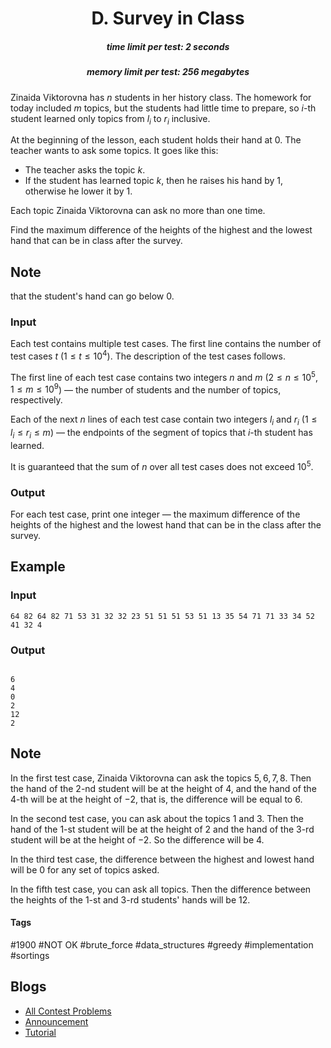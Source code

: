 <h1 style='text-align: center;'> D. Survey in Class</h1>

<h5 style='text-align: center;'>time limit per test: 2 seconds</h5>
<h5 style='text-align: center;'>memory limit per test: 256 megabytes</h5>

Zinaida Viktorovna has $n$ students in her history class. The homework for today included $m$ topics, but the students had little time to prepare, so $i$-th student learned only topics from $l_i$ to $r_i$ inclusive.

At the beginning of the lesson, each student holds their hand at $0$. The teacher wants to ask some topics. It goes like this:

* The teacher asks the topic $k$.
* If the student has learned topic $k$, then he raises his hand by $1$, otherwise he lower it by $1$.

Each topic Zinaida Viktorovna can ask no more than one time.

Find the maximum difference of the heights of the highest and the lowest hand that can be in class after the survey.

## Note

 that the student's hand can go below $0$.

### Input

Each test contains multiple test cases. The first line contains the number of test cases $t$ ($1 \le t \le 10^4$). The description of the test cases follows.

The first line of each test case contains two integers $n$ and $m$ ($2 \le n \le 10^5, 1 \le m \le 10^9$) — the number of students and the number of topics, respectively.

Each of the next $n$ lines of each test case contain two integers $l_i$ and $r_i$ ($1 \le l_i \le r_i \le m$) — the endpoints of the segment of topics that $i$-th student has learned.

It is guaranteed that the sum of $n$ over all test cases does not exceed $10^5$.

### Output

For each test case, print one integer — the maximum difference of the heights of the highest and the lowest hand that can be in the class after the survey.

## Example

### Input


```text
64 82 64 82 71 53 31 32 32 23 51 51 51 53 51 13 35 54 71 71 33 34 52 41 32 4
```
### Output

```text

6
4
0
2
12
2

```
## Note

In the first test case, Zinaida Viktorovna can ask the topics $5, 6, 7, 8$. Then the hand of the $2$-nd student will be at the height of $4$, and the hand of the $4$-th will be at the height of $-2$, that is, the difference will be equal to $6$.

In the second test case, you can ask about the topics $1$ and $3$. Then the hand of the $1$-st student will be at the height of $2$ and the hand of the $3$-rd student will be at the height of $-2$. So the difference will be $4$.

In the third test case, the difference between the highest and lowest hand will be $0$ for any set of topics asked.

In the fifth test case, you can ask all topics. Then the difference between the heights of the $1$-st and $3$-rd students' hands will be $12$.



#### Tags 

#1900 #NOT OK #brute_force #data_structures #greedy #implementation #sortings 

## Blogs
- [All Contest Problems](../Codeforces_Round_879_(Div._2).md)
- [Announcement](../blogs/Announcement.md)
- [Tutorial](../blogs/Tutorial.md)
